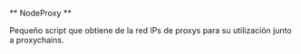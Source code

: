 ** NodeProxy ** 

Pequeño script que obtiene de la red IPs de proxys para su utilización junto a proxychains.



